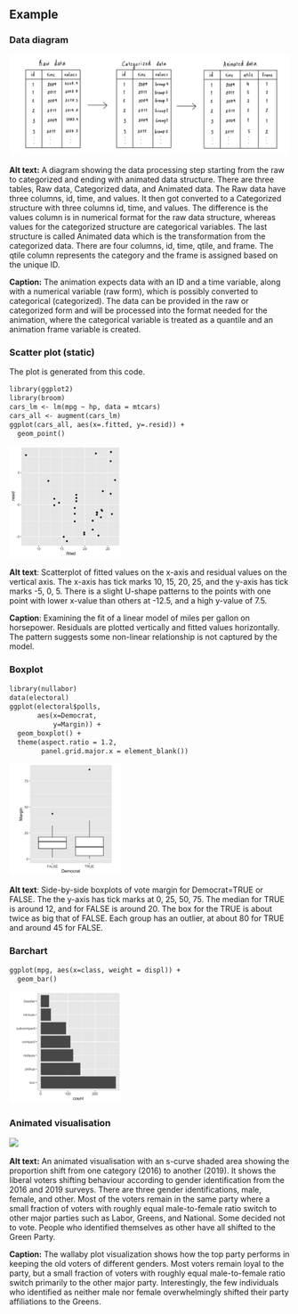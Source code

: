 ## Example

### Data diagram

![](figures/example2.png)

**Alt text:** A diagram showing the data processing step starting from
the raw to categorized and ending with animated data structure. There
are three tables, Raw data, Categorized data, and Animated data. The Raw
data have three columns, id, time, and values. It then got converted to
a Categorized structure with three columns id, time, and values. The
difference is the values column is in numerical format for the raw data
structure, whereas values for the categorized structure are categorical
variables. The last structure is called Animated data which is the
transformation from the categorized data. There are four columns, id,
time, qtile, and frame. The qtile column represents the category and the
frame is assigned based on the unique ID.

**Caption:** The animation expects data with an ID and a time variable,
along with a numerical variable (raw form), which is possibly converted
to categorical (categorized). The data can be provided in the raw or
categorized form and will be processed into the format needed for the
animation, where the categorical variable is treated as a quantile and
an animation frame variable is created.

### Scatter plot (static)

The plot is generated from this code.

    library(ggplot2)
    library(broom)
    cars_lm <- lm(mpg ~ hp, data = mtcars)
    cars_all <- augment(cars_lm)
    ggplot(cars_all, aes(x=.fitted, y=.resid)) + 
      geom_point()

<img src="figures/resid-plot-1.png" width="40%" />

**Alt text**: Scatterplot of fitted values on the x-axis and residual
values on the vertical axis. The x-axis has tick marks 10, 15, 20, 25,
and the y-axis has tick marks -5, 0, 5. There is a slight U-shape
patterns to the points with one point with lower x-value than others at
-12.5, and a high y-value of 7.5.

**Caption**: Examining the fit of a linear model of miles per gallon on
horsepower. Residuals are plotted vertically and fitted values
horizontally. The pattern suggests some non-linear relationship is not
captured by the model.

### Boxplot

    library(nullabor)
    data(electoral)
    ggplot(electoral$polls, 
           aes(x=Democrat, 
               y=Margin)) +
      geom_boxplot() +
      theme(aspect.ratio = 1.2, 
            panel.grid.major.x = element_blank())

<img src="figures/boxplot-1.png" width="40%" />

**Alt text**: Side-by-side boxplots of vote margin for Democrat=TRUE or
FALSE. The the y-axis has tick marks at 0, 25, 50, 75. The median for
TRUE is around 12, and for FALSE is around 20. The box for the TRUE is
about twice as big that of FALSE. Each group has an outlier, at about 80
for TRUE and around 45 for FALSE.

### Barchart

    ggplot(mpg, aes(x=class, weight = displ)) +
      geom_bar()

<img src="figures/barchart-1.png" width="40%" />

### Animated visualisation

![](figures/example1.gif)

**Alt text:** An animated visualisation with an s-curve shaded area
showing the proportion shift from one category (2016) to another (2019).
It shows the liberal voters shifting behaviour according to gender
identification from the 2016 and 2019 surveys. There are three gender
identifications, male, female, and other. Most of the voters remain in
the same party where a small fraction of voters with roughly equal
male-to-female ratio switch to other major parties such as Labor,
Greens, and National. Some decided not to vote. People who identified
themselves as other have all shifted to the Green Party.

**Caption:** The wallaby plot visualization shows how the top party
performs in keeping the old voters of different genders. Most voters
remain loyal to the party, but a small fraction of voters with roughly
equal male-to-female ratio switch primarily to the other major party.
Interestingly, the few individuals who identified as neither male nor
female overwhelmingly shifted their party affiliations to the Greens.
